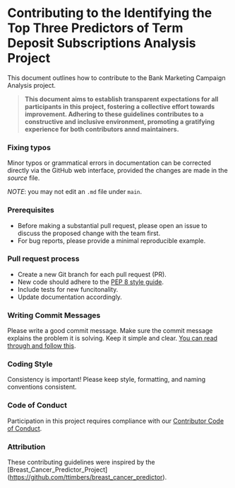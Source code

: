 # Contributing to the Identifying the Top Three Predictors of Term Deposit Subscriptions Analysis Project

This document outlines how to contribute to the Bank Marketing Campaign Analysis project.

> **This document aims to establish transparent expectations for all participants in this project, fostering a collective effort towards improvement. Adhering to these guidelines contributes to a constructive and inclusive environment, promoting a gratifying experience for both contributors annd maintainers.**

### Fixing typos

Minor typos or grammatical errors in documentation can be corrected directly via the GitHub web interface, provided the changes are made in the _source_ file.

*NOTE*: you may not edit an `.md` file under `main`.

### Prerequisites

- Before making a substantial pull request, please open an issue to discuss the proposed change with the team first.
- For bug reports, please provide a minimal reproducible example.

### Pull request process

- Create a new Git branch for each pull request (PR).
- New code should adhere to the [PEP 8 style guide](https://www.python.org/dev/peps/pep-0008/).
- Include tests for new funcitonality.
- Update documentation accordingly.

### Writing Commit Messages

Please write a good commit message. Make sure the commit message explains the problem it is solving. Keep it simple and clear. [You can read through and follow this](https://chris.beams.io/posts/git-commit/).

### Coding Style

Consistency is important! Please keep style, formatting, and naming conventions consistent. 

### Code of Conduct

Participation in this project requires compliance with our [Contributor Code of Conduct](CODE_OF_CONDUCT.md).

### Attribution

These contributing guidelines were inspired by the [Breast_Cancer_Predictor_Project]
(https://github.com/ttimbers/breast_cancer_predictor).
